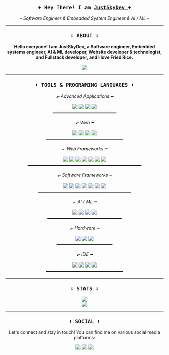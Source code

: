 <div align="center">
  <h3>
    <samp>+ Hey There! I am
      <a href="https://github.com/JustSkyDev">
        JustSkyDev
      </a>
      +
    </samp>
  </h3>
  <p>
    <em>
      - Software Engineer & Embedded System Engineer & AI / ML -
    </em>
  </p>
</div>

---

<h3 align="center">
  <samp>
    ⬇ ABOUT ⬇
  </samp>
</h3>

<p align="center">
  <strong>
    Hello everyone! I am JustSkyDev, a Software engineer, Embedded systems engineer, AI & ML developer, Website developer & technologist, and Fullstack developer, and I love Fried Rice.
  </strong>
  <br />
  <br />
  <a href="https://github.com/JustSkyDev">
    <img src="https://komarev.com/ghpvc/?username=JustSkyDev&style=for-the-badge&color=blue&label=Views+Count" />
  </a>
</p>

---

<h3 align="center">
  <samp>
    ⬇ TOOLS & PROGRAMING LANGUAGES ⬇
  </samp>
</h3>

<p align="center">
  <em>
    ⬐ Advanced Applications ━
  </em>
  <br />
  <br />
  <a href="https://www.gnu.org/software/gnu-c-manual/gnu-c-manual.html"><img src="https://img.shields.io/badge/C-00599C?style=for-the-badge&logo=c&logoColor=white"></a>
  <a href="https://en.cppreference.com/w/cpp"><img src="https://img.shields.io/badge/C%2B%2B-00599C?style=for-the-badge&logo=c%2B%2B&logoColor=white"></a>
  <a href="https://www.typescriptlang.org/"><img src="https://img.shields.io/badge/TypeScript-007ACC?style=for-the-badge&logo=typescript&logoColor=white"></a>
  <a href="https://kotlinlang.org/"><img src="https://img.shields.io/badge/Kotlin-B125EA?style=for-the-badge&logo=kotlin&logoColor=white"></a>
  <br />
  ━━━━━━━━━━━━━━━━━━━━━━━━
</p>

<p align="center">
  <em>
    ⬐ Web ━
  </em>
  <br />
  <br />
  <a href="https://html.com/"><img src="https://img.shields.io/badge/HTML5-E34F26?style=for-the-badge&logo=html5&logoColor=white"></a>
  <a href="https://cssreference.io/"><img src="https://img.shields.io/badge/CSS3-1572B6?style=for-the-badge&logo=css3&logoColor=white"></a>
  <a href="https://www.javascript.com/"><img src="https://img.shields.io/badge/JavaScript-323330?style=for-the-badge&logo=javascript&logoColor=F7DF1E"></a>
  <a href="https://tailwindcss.com/"><img src="https://img.shields.io/badge/Tailwind_CSS-38B2AC?style=for-the-badge&logo=tailwind-css&logoColor=white"></a>
  <br />
  ━━━━━━━━━━━━━━━━━━━━━━━━━━━━━
</p>

<p align="center">
  <em>
    ⬐ Web Frameworks ━
  </em>
  <br />
  <br />
  <a href="https://jwt.io/"><img src="https://img.shields.io/badge/JWT-000000?style=for-the-badge&logo=JSON%20web%20tokens&logoColor=white"></a>
  <a href="https://redis.io/"><img src="https://img.shields.io/badge/redis-CC0000.svg?&style=for-the-badge&logo=redis&logoColor=white"></a>
  <a href="https://expressjs.com/"><img src="https://img.shields.io/badge/Express%20js-000000?style=for-the-badge&logo=express&logoColor=white"></a>
  <a href="https://axios-http.com/docs/intro"><img src="https://img.shields.io/badge/axios-671ddf?&style=for-the-badge&logo=axios&logoColor=white"></a>
  <a href="https://threejs.org/"><img src="https://img.shields.io/badge/ThreeJs-black?style=for-the-badge&logo=three.js&logoColor=white"></a>
  <a href="https://nextjs.org/"><img src="https://img.shields.io/badge/next%20js-000000?style=for-the-badge&logo=nextdotjs&logoColor=white"></a>
  <a href="https://react.dev/"><img src="https://img.shields.io/badge/React-20232A?style=for-the-badge&logo=react&logoColor=61DAFB"></a>
  <br />
  ━━━━━━━━━━━━━━━━━━━━━━━━━━━━━━━━━━━━━━━━━━━
</p>

<p align="center">
  <em>
    ⬐ Software Frameworks ━
  </em>
  <br />
  <br />
  <a href="https://nodejs.org/"><img src="https://img.shields.io/badge/Node%20js-339933?style=for-the-badge&logo=nodedotjs&logoColor=white"></a>
  <a href="https://bun.sh/"><img src="https://img.shields.io/badge/bun-282a36?style=for-the-badge&logo=bun&logoColor=fbf0df"></a>
  <a href="https://npmjs.com/"><img src="https://img.shields.io/badge/npm-CB3837?style=for-the-badge&logo=npm&logoColor=white"></a>
  <a href="https://cmake.org/"><img src="https://img.shields.io/badge/CMake-064F8C?style=for-the-badge&logo=cmake&logoColor=white"></a>
  <a href="https://pypi.org/"><img src="https://img.shields.io/badge/pypi-3775A9?style=for-the-badge&logo=pypi&logoColor=white"></a>
  <a href="https://www.docker.com/"><img src="https://img.shields.io/badge/Docker-2CA5E0?style=for-the-badge&logo=docker&logoColor=white"></a>
  <a href="https://ngrok.com/"><img src="https://img.shields.io/badge/ngrok-140648?style=for-the-badge&logo=Ngrok&logoColor=white"></a>
  <br />
  ━━━━━━━━━━━━━━━━━━━━━━━━━━━━━━━━━━━
</p>

<p align="center">
  <em>
    ⬐ AI / ML ━
  </em>
  <br />
  <br />
  <a href="https://www.python.org/"><img src="https://img.shields.io/badge/Python-FFD43B?style=for-the-badge&logo=python&logoColor=blue"></a>
  <a href="https://www.tensorflow.org/"><img src="https://img.shields.io/badge/TensorFlow-FF6F00?style=for-the-badge&logo=TensorFlow&logoColor=white"></a>
  <a href="https://pytorch.org/"><img src="https://img.shields.io/badge/PyTorch-EE4C2C?style=for-the-badge&logo=pytorch&logoColor=white"></a>
  <a href="https://keras.io/"><img src="https://img.shields.io/badge/Keras-D00000?style=for-the-badge&logo=Keras&logoColor=white"></a>
  <br />
  ━━━━━━━━━━━━━━━━━━━━━━━━━━━━
</p>

<p align="center">
  <em>
    ⬐ Hardware ━
  </em>
  <br />
  <br />
  <a href="https://www.arduino.cc/"><img src="https://img.shields.io/badge/Arduino-00979D?style=for-the-badge&logo=arduino&logoColor=white"></a>
  <a href="https://www.st.com/en/microcontrollers-microprocessors/stm32-32-bit-arm-cortex-mcus.html"><img src="https://img.shields.io/badge/STM32-2CA5E0?style=for-the-badge&logo=STMicroelectronics&logoColor=white"></a>
  <a href="https://www.espressif.com/"><img src="https://img.shields.io/badge/Espressif-000000?style=for-the-badge&logo=Espressif&logoColor=white"></a>
  <br />
  ━━━━━━━━━━━━━━━━━━━━━
</p>

<p align="center">
  <em>
    ⬐ IDE ━
  </em>
  <br />
  <br />
  <a href="https://code.visualstudio.com/"><img src="https://img.shields.io/badge/VSCode-0078D4?style=for-the-badge&logo=visual%20studio%20code&logoColor=white"></a>
  <a href="https://www.arduino.cc/en/software"><img src="https://img.shields.io/badge/Arduino_IDE-00979D?style=for-the-badge&logo=arduino&logoColor=white"></a>
  <a href="https://www.st.com/en/development-tools/stm32cubemx.html"><img src="https://img.shields.io/badge/CubeMX-2CA5E0?style=for-the-badge&logo=STMicroelectronics&logoColor=white"></a>
  <a href="https://www.st.com/en/development-tools/stm32cubeide.html"><img src="https://img.shields.io/badge/CubeIDE-2CA5E0?style=for-the-badge&logo=STMicroelectronics&logoColor=white"></a>
  <br />
  ━━━━━━━━━━━━━━━━━━━━━━━━━━━━━
</p>

---

<h3 align="center">
  <samp>
    ⬇ STATS ⬇
  </samp>
</h3>

<div align="center">
  <img src="https://github-readme-streak-stats.herokuapp.com/?user=JustSkyDev&theme=dark&background=000000" />
  <br />
  <img src="https://github-readme-stats.vercel.app/api/top-langs/?username=JustSkyDev&layout=compact&theme=vision-friendly-dark" />
</div>

---

<h3 align="center">
  <samp>
    ⬇ SOCIAL ⬇
  </samp>
</h3>

<p align="center">
  Let's connect and stay in touch! You can find me on various social media platforms:
</p>

<p align="center">
  <a href="https://instagram.com/justskydev"><img src="https://img.shields.io/badge/Instagram-E4405F?style=for-the-badge&logo=instagram&logoColor=white"></a>
  <a href="https://youtube.com/@JustSkyDev"><img src="https://img.shields.io/badge/YouTube-FF0000?style=for-the-badge&logo=youtube&logoColor=white"></a>
  <a href="https://discord.com/users/625970059503992843"><img src="https://img.shields.io/badge/Discord-5865F2?style=for-the-badge&logo=discord&logoColor=white"></a>
</p>
